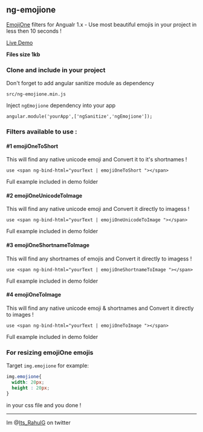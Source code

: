 ## ng-emojione
[EmojiOne](http://emojione.com/) filters for Angualr 1.x - Use most beautiful emojis in your project in less then 10 seconds !

[Live Demo](http://ng-emojione.esy.es/)

**Files size 1kb**

### Clone and include in your project
Don't forget to add angular sanitize module as dependency  

``` src/ng-emojione.min.js ```

Inject ```ngEmojione``` dependency into your app

``` angular.module('yourApp',['ngSanitize','ngEmojione']); ```

### Filters available to use :

#### #1 emojiOneToShort

This will find any native unicode emoji and Convert it to it's shortnames !

```
use <span ng-bind-html="yourText | emojiOneToShort "></span>
```
Full example included in demo folder


#### #2 emojiOneUnicodeToImage

This will find any native unicode emoji and Convert it directly to imagess !

```
use <span ng-bind-html="yourText | emojiOneUnicodeToImage "></span>
```
Full example included in demo folder


#### #3 emojiOneShortnameToImage

This will find any shortnames of emojis and Convert it directly to imagess !

```
use <span ng-bind-html="yourText | emojiOneShortnameToImage "></span>
```
Full example included in demo folder


#### #4 emojiOneToImage

This will find any native unicode emoji & shortnames and Convert it directly to images !

```
use <span ng-bind-html="yourText | emojiOneToImage "></span>
```
Full example included in demo folder

### For resizing emojiOne emojis

Target ```img.emojione``` for example: 
```css
img.emojione{
  width: 20px;
  height : 20px;
}
```
in your css file and you done !

-----------------------------------------------------
Im  @[Its_RahulG](https://twitter.com/Its_RahulG) on twitter

